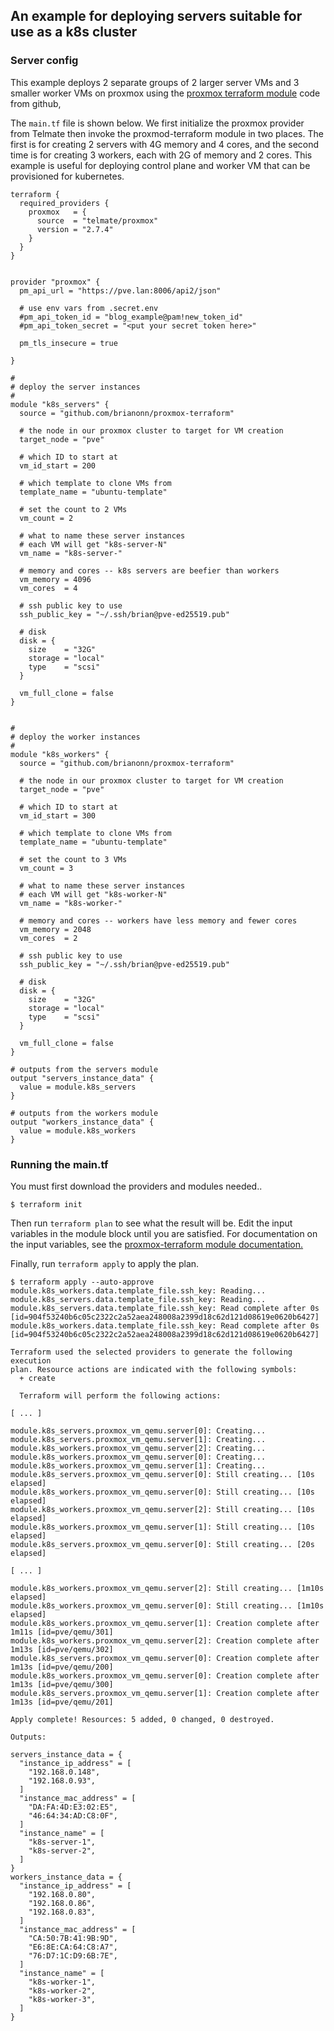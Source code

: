 ## An example for deploying servers suitable for use as a k8s cluster

### Server config

This example deploys 2 separate groups of 2 larger server VMs and 3 smaller worker VMs on proxmox using the 
[proxmox terraform module](github.com/brianonn/proxmox-terraform) code from github,


The `main.tf` file is shown below.  We first initialize the proxmox provider from 
Telmate then invoke the proxmod-terraform module in two places.  The first is for 
creating 2 servers with 4G memory and 4 cores, and the second time is for creating
3 workers, each with 2G of memory and 2 cores. This example is useful for deploying
control plane and worker VM that can be provisioned for kubernetes.


```hcl
terraform {
  required_providers {
    proxmox   = {
      source  = "telmate/proxmox"
      version = "2.7.4"
    }
  }
}


provider "proxmox" {
  pm_api_url = "https://pve.lan:8006/api2/json"

  # use env vars from .secret.env
  #pm_api_token_id = "blog_example@pam!new_token_id"
  #pm_api_token_secret = "<put your secret token here>"

  pm_tls_insecure = true

}

#
# deploy the server instances
#
module "k8s_servers" {
  source = "github.com/brianonn/proxmox-terraform"

  # the node in our proxmox cluster to target for VM creation
  target_node = "pve"

  # which ID to start at
  vm_id_start = 200

  # which template to clone VMs from
  template_name = "ubuntu-template"

  # set the count to 2 VMs
  vm_count = 2

  # what to name these server instances
  # each VM will get "k8s-server-N"
  vm_name = "k8s-server-"

  # memory and cores -- k8s servers are beefier than workers
  vm_memory = 4096
  vm_cores  = 4

  # ssh public key to use
  ssh_public_key = "~/.ssh/brian@pve-ed25519.pub"

  # disk
  disk = {
    size    = "32G"
    storage = "local"
    type    = "scsi"
  }

  vm_full_clone = false
}


#
# deploy the worker instances
#
module "k8s_workers" {
  source = "github.com/brianonn/proxmox-terraform"

  # the node in our proxmox cluster to target for VM creation
  target_node = "pve"

  # which ID to start at
  vm_id_start = 300

  # which template to clone VMs from
  template_name = "ubuntu-template"

  # set the count to 3 VMs
  vm_count = 3

  # what to name these server instances
  # each VM will get "k8s-worker-N"
  vm_name = "k8s-worker-"

  # memory and cores -- workers have less memory and fewer cores
  vm_memory = 2048
  vm_cores  = 2

  # ssh public key to use
  ssh_public_key = "~/.ssh/brian@pve-ed25519.pub"

  # disk
  disk = {
    size    = "32G"
    storage = "local"
    type    = "scsi"
  }

  vm_full_clone = false
}

# outputs from the servers module
output "servers_instance_data" {
  value = module.k8s_servers
}

# outputs from the workers module
output "workers_instance_data" {
  value = module.k8s_workers
}
```

### Running the main.tf 

You must first download the providers and modules needed.. 
```shell
$ terraform init 
```
Then run `terraform plan` to see what the result will be.  Edit the input variables in the module block until you are satisfied. 
For documentation on the input variables, see the [proxmox-terraform module documentation.](github.com/brianonn/proxmox-terraform/docs/docs.html)

Finally, run `terraform apply` to apply the plan.

```shell
$ terraform apply --auto-approve
module.k8s_workers.data.template_file.ssh_key: Reading...
module.k8s_servers.data.template_file.ssh_key: Reading...
module.k8s_servers.data.template_file.ssh_key: Read complete after 0s [id=904f53240b6c05c2322c2a52aea248008a2399d18c62d121d08619e0620b6427]
module.k8s_workers.data.template_file.ssh_key: Read complete after 0s [id=904f53240b6c05c2322c2a52aea248008a2399d18c62d121d08619e0620b6427]

Terraform used the selected providers to generate the following execution
plan. Resource actions are indicated with the following symbols:
  + create

  Terraform will perform the following actions:

[ ... ] 

module.k8s_servers.proxmox_vm_qemu.server[0]: Creating...
module.k8s_servers.proxmox_vm_qemu.server[1]: Creating...
module.k8s_workers.proxmox_vm_qemu.server[2]: Creating...
module.k8s_workers.proxmox_vm_qemu.server[0]: Creating...
module.k8s_workers.proxmox_vm_qemu.server[1]: Creating...
module.k8s_servers.proxmox_vm_qemu.server[0]: Still creating... [10s elapsed]
module.k8s_workers.proxmox_vm_qemu.server[0]: Still creating... [10s elapsed]
module.k8s_workers.proxmox_vm_qemu.server[2]: Still creating... [10s elapsed]
module.k8s_workers.proxmox_vm_qemu.server[1]: Still creating... [10s elapsed]
module.k8s_servers.proxmox_vm_qemu.server[0]: Still creating... [20s elapsed]

[ ... ] 

module.k8s_workers.proxmox_vm_qemu.server[2]: Still creating... [1m10s elapsed]
module.k8s_workers.proxmox_vm_qemu.server[0]: Still creating... [1m10s elapsed]
module.k8s_workers.proxmox_vm_qemu.server[1]: Creation complete after 1m11s [id=pve/qemu/301]
module.k8s_workers.proxmox_vm_qemu.server[2]: Creation complete after 1m13s [id=pve/qemu/302]
module.k8s_servers.proxmox_vm_qemu.server[0]: Creation complete after 1m13s [id=pve/qemu/200]
module.k8s_workers.proxmox_vm_qemu.server[0]: Creation complete after 1m13s [id=pve/qemu/300]
module.k8s_servers.proxmox_vm_qemu.server[1]: Creation complete after 1m13s [id=pve/qemu/201]

Apply complete! Resources: 5 added, 0 changed, 0 destroyed.

Outputs:

servers_instance_data = {
  "instance_ip_address" = [
    "192.168.0.148",
    "192.168.0.93",
  ]
  "instance_mac_address" = [
    "DA:FA:4D:E3:02:E5",
    "46:64:34:AD:C8:0F",
  ]
  "instance_name" = [
    "k8s-server-1",
    "k8s-server-2",
  ]
}
workers_instance_data = {
  "instance_ip_address" = [
    "192.168.0.80",
    "192.168.0.86",
    "192.168.0.83",
  ]
  "instance_mac_address" = [
    "CA:50:7B:41:9B:9D",
    "E6:8E:CA:64:C8:A7",
    "76:D7:1C:D9:6B:7E",
  ]
  "instance_name" = [
    "k8s-worker-1",
    "k8s-worker-2",
    "k8s-worker-3",
  ]
}

```

